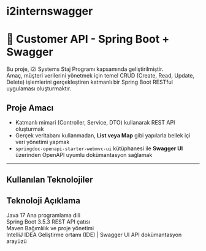 # i2internswagger
# 📘 Customer API - Spring Boot + Swagger

Bu proje, i2i Systems Staj Programı kapsamında geliştirilmiştir.  
Amaç, müşteri verilerini yönetmek için temel CRUD (Create, Read, Update, Delete) işlemlerini gerçekleştiren katmanlı bir Spring Boot RESTful uygulaması oluşturmaktır.



##  Proje Amacı

- Katmanlı mimari (Controller, Service, DTO) kullanarak REST API oluşturmak  
- Gerçek veritabanı kullanmadan, **List veya Map** gibi yapılarla bellek içi veri yönetimi yapmak  
- `springdoc-openapi-starter-webmvc-ui` kütüphanesi ile **Swagger UI** üzerinden OpenAPI uyumlu dokümantasyon sağlamak

---

##  Kullanılan Teknolojiler

 Teknoloji          Açıklama                          
-----------------------------------------------------
 Java 17            Ana programlama dili              
 Spring Boot 3.5.3  REST API çatısı                   
 Maven              Bağımlılık ve proje yönetimi     
 IntelliJ IDEA      Geliştirme ortamı (IDE)          |
 Swagger UI         API dokümantasyon arayüzü        




